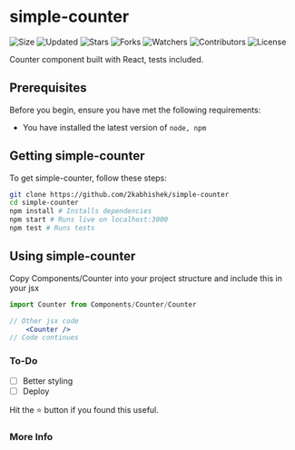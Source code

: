 # simple-counter

![Size](https://img.shields.io/github/repo-size/2kabhishek/simple-counter?style=plastic&color=0f0&label=Size)
![Updated](https://img.shields.io/github/last-commit/2kabhishek/simple-counter?style=plastic&color=f00&label=Updated)
![Stars](https://img.shields.io/github/stars/2kabhishek/simple-counter?style=plastic&color=ffc801&label=Stars)
![Forks](https://img.shields.io/github/forks/2kabhishek/simple-counter?style=plastic&color=003cff&label=Forks)
![Watchers](https://img.shields.io/github/watchers/2kabhishek/simple-counter?style=plastic&color=ff5500&label=Watchers)
![Contributors](https://img.shields.io/github/contributors/2kabhishek/simple-counter?style=plastic&color=f0f&label=Contributors)
![License](https://img.shields.io/github/license/2kabhishek/simple-counter?style=plastic&color=555&label=License)

Counter component built with React, tests included.

## Prerequisites

Before you begin, ensure you have met the following requirements:

- You have installed the latest version of `node, npm`

## Getting simple-counter

To get simple-counter, follow these steps:

```bash
git clone https://github.com/2kabhishek/simple-counter
cd simple-counter
npm install # Installs dependencies
npm start # Runs live on localhost:3000
npm test # Runs tests
```

## Using simple-counter

Copy Components/Counter into your project structure and include this in your jsx

```jsx
import Counter from Components/Counter/Counter

// Other jsx code
    <Counter />
// Code continues
```

### To-Do

- [ ] Better styling
- [ ] Deploy

Hit the :star: button if you found this useful.

### More Info

